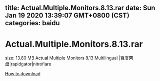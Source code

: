 
title: Actual.Multiple.Monitors.8.13.rar
date: Sun Jan 19 2020 13:39:07 GMT+0800 (CST)    
categories: baidu
---

# Actual.Multiple.Monitors.8.13.rar
size: 13.80 MB
 Actual Multiple Monitors 8.13 Multilingual |百度网盘|rapidgator|nitroflare
 

[How to download](https://bpcam.bemobtrk.com/go/2ceec3aa-1ca2-46d6-b9ff-aaa5c184517c?jno=3069)